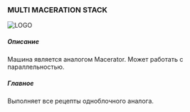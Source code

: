### MULTI MACERATION STACK

![LOGO](https://gtimpact.space/media/gregtech/ParMacer.png)

##### Описание

Машина является аналогом Macerator. Может работать с параллельностью. 

##### Главное

Выполняет все рецепты одноблочного аналога.
